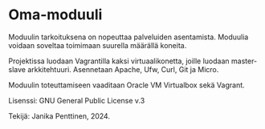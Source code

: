 # Oma-moduuli

Moduulin tarkoituksena on nopeuttaa palveluiden asentamista. Moduulia voidaan soveltaa toimimaan suurella määrällä koneita.

Projektissa luodaan Vagrantilla kaksi virtuaalikonetta, joille luodaan master-slave arkkitehtuuri. Asennetaan Apache, Ufw, Curl, Git ja Micro. 

Moduulin toteuttamiseen vaaditaan Oracle VM Virtualbox sekä Vagrant. 

Lisenssi: GNU General Public License v.3

Tekijä: Janika Penttinen, 2024.
